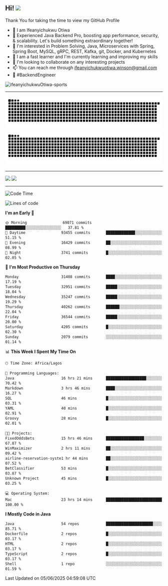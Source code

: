 <!-- BLOG-POST-LIST:START --><!-- BLOG-POST-LIST:END -->

## Hi! <img src="https://media.giphy.com/media/hvRJCLFzcasrR4ia7z/giphy.gif" width="4%"> 

Thank You for taking the time to view my GitHub Profile

- 👋 I am Ifeanyichukwu Otiwa
- 🚀 Experienced Java Backend Pro, boosting app performance, security, & scalability. Let's build something extraordinary together!
- 👀 I'm interested in Problem Solving, Java, Microservices with Spring, Spring Boot, MySQL, gRPC, REST, Kafka, git, Docker, and Kubernetes
- 🌱 I am a fast learner and I'm currently learning and improving my skills
- 💞️ I'm looking to collaborate on any interesting projects
- 📫 You can reach me through ifeanyichukwuotiwa.winson@gmail.com
- 🚀 #BackendEngineer

<p align="left" marginTop="10px"> <img src="https://komarev.com/ghpvc/?username=ifeanyichukwuOtiwa-sports&label=Profile%20views&color=0e75b6&style=for-the-badge" alt="ifeanyichukwuOtiwa-sports" /> </p>

***

<!--🐍📈SNAKEGRAPH / 🌐WEBSITE: https://github.com/Platane/snk -->
![github contribution grid snake animation](https://raw.githubusercontent.com/ifeanyichukwuOtiwa-sports/ifeanyichukwuOtiwa-sports/output/github-contribution-grid-snake-dark.svg#gh-dark-mode-only)![github contribution grid snake animation](https://raw.githubusercontent.com/ifeanyichukwuOtiwa-sports/ifeanyichukwuOtiwa-sports/output/github-contribution-grid-snake.svg#gh-light-mode-only)

***

<p float="left">
  <img float="left" src="https://github-readme-stats.vercel.app/api?username=ifeanyichukwuOtiwa-sports&count_private=true&include_all_commits=true&theme=react&show_icons=true" />
  <img float="right" src="https://github-readme-stats.vercel.app/api/top-langs/?username=ifeanyichukwuOtiwa-sports&layout=compact&show_icons=true&theme=react" /> 
</p>

***



<!--START_SECTION:waka-->
![Code Time](http://img.shields.io/badge/Code%20Time-3%2C778%20hrs%2010%20mins-blue)

![Lines of code](https://img.shields.io/badge/From%20Hello%20World%20I%27ve%20Written-51.2%20million%20lines%20of%20code-blue)

**I'm an Early 🐤** 

```text
🌞 Morning                69071 commits       █████████░░░░░░░░░░░░░░░░   37.81 % 
🌆 Daytime                93455 commits       █████████████░░░░░░░░░░░░   51.15 % 
🌃 Evening                16429 commits       ██░░░░░░░░░░░░░░░░░░░░░░░   08.99 % 
🌙 Night                  3741 commits        █░░░░░░░░░░░░░░░░░░░░░░░░   02.05 % 
```
📅 **I'm Most Productive on Thursday** 

```text
Monday                   31408 commits       ████░░░░░░░░░░░░░░░░░░░░░   17.19 % 
Tuesday                  32951 commits       █████░░░░░░░░░░░░░░░░░░░░   18.04 % 
Wednesday                35247 commits       █████░░░░░░░░░░░░░░░░░░░░   19.29 % 
Thursday                 40262 commits       ██████░░░░░░░░░░░░░░░░░░░   22.04 % 
Friday                   36544 commits       █████░░░░░░░░░░░░░░░░░░░░   20.00 % 
Saturday                 4205 commits        █░░░░░░░░░░░░░░░░░░░░░░░░   02.30 % 
Sunday                   2079 commits        ░░░░░░░░░░░░░░░░░░░░░░░░░   01.14 % 
```


📊 **This Week I Spent My Time On** 

```text
🕑︎ Time Zone: Africa/Lagos

💬 Programming Languages: 
Java                     16 hrs 21 mins      ██████████████████░░░░░░░   70.42 % 
Markdown                 3 hrs 46 mins       ████░░░░░░░░░░░░░░░░░░░░░   16.27 % 
SQL                      46 mins             █░░░░░░░░░░░░░░░░░░░░░░░░   03.31 % 
YAML                     40 mins             █░░░░░░░░░░░░░░░░░░░░░░░░   02.91 % 
Groovy                   28 mins             █░░░░░░░░░░░░░░░░░░░░░░░░   02.01 % 

🐱‍💻 Projects: 
FixedOddsBets            15 hrs 46 mins      █████████████████░░░░░░░░   67.87 % 
WinMaximizer             2 hrs 11 mins       ██░░░░░░░░░░░░░░░░░░░░░░░   09.42 % 
airline-reservation-syste1 hr 44 mins        ██░░░░░░░░░░░░░░░░░░░░░░░   07.52 % 
BetClassifier            53 mins             █░░░░░░░░░░░░░░░░░░░░░░░░   03.87 % 
Unknown Project          45 mins             █░░░░░░░░░░░░░░░░░░░░░░░░   03.25 % 

💻 Operating System: 
Mac                      23 hrs 14 mins      █████████████████████████   100.00 % 
```

**I Mostly Code in Java** 

```text
Java                     54 repos            █████████████████████░░░░   85.71 % 
Dockerfile               2 repos             █░░░░░░░░░░░░░░░░░░░░░░░░   03.17 % 
HTML                     2 repos             █░░░░░░░░░░░░░░░░░░░░░░░░   03.17 % 
TypeScript               2 repos             █░░░░░░░░░░░░░░░░░░░░░░░░   03.17 % 
Shell                    1 repo              ░░░░░░░░░░░░░░░░░░░░░░░░░   01.59 % 
```




 Last Updated on 05/06/2025 04:59:08 UTC
<!--END_SECTION:waka-->

<!--
<p align="center">
![trophy](https://github-profile-trophy.vercel.app/?username=ifeanyichukwuOtiwa-sports&theme=onedark) (https://github.com/ryo-ma/github-profile-trophy)
</p>
-->

<!---
ifeanyi-otiwa/ifeanyi-otiwa is a ✨ special ✨ repository because its `README.md` (this file) appears on your GitHub profile.
You can click the Preview link to take a look at your changes.
--->
